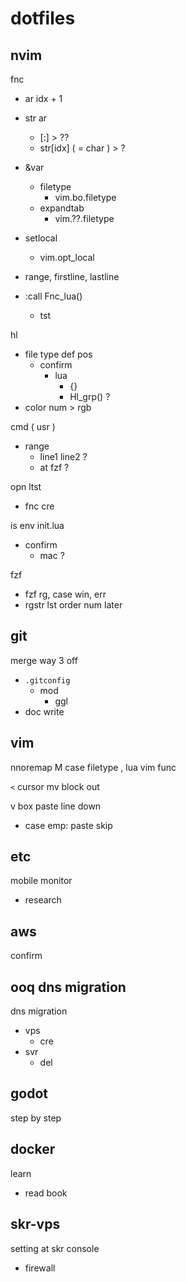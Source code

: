 
# dotfiles


## nvim

fnc
- ar idx + 1
- str ar
  - [:] > ??
  - str[idx] ( = char ) > ?

- &var
  - filetype
    - vim.bo.filetype
  - expandtab
    - vim.??.filetype

- setlocal
  - vim.opt_local

- range, firstline, lastline


- :call Fnc_lua()
  - tst


hl
- file type def pos
  - confirm
    - lua
      - {}
      - Hl_grp() ?
- color num > rgb


cmd ( usr )
- range
  - line1 line2 ?
  - at fzf ?


opn ltst
- fnc cre


is env init.lua
- confirm
  - mac ?


fzf
- fzf rg, case win, err
- rgstr lst order num later


## git

merge way 3 off
- `.gitconfig`
  - mod
    - ggl
- doc write


## vim

nnoremap M  case filetype , lua vim func

`<` cursor mv block out


v box paste line down
- case emp: paste skip


## etc

mobile monitor
- research


## aws

confirm


## ooq dns migration

dns migration
- vps
  - cre
- svr
  - del


## godot

step by step


## docker

learn
- read book


## skr-vps

setting at skr console
- firewall


